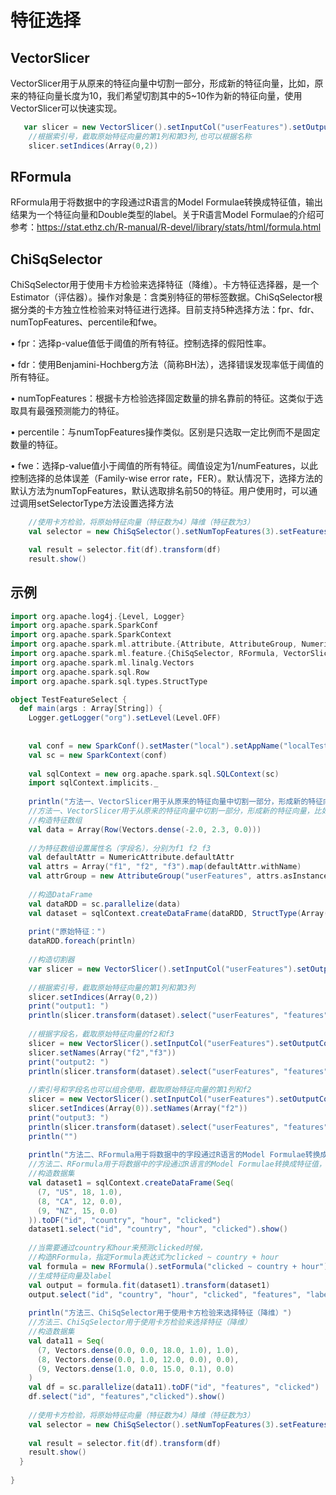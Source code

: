 # 特征选择

## VectorSlicer

VectorSlicer用于从原来的特征向量中切割一部分，形成新的特征向量，比如，原来的特征向量长度为10，我们希望切割其中的5~10作为新的特征向量，使用VectorSlicer可以快速实现。

```scala
   var slicer = new VectorSlicer().setInputCol("userFeatures").setOutputCol("features")
    //根据索引号，截取原始特征向量的第1列和第3列,也可以根据名称
    slicer.setIndices(Array(0,2))
```

## RFormula

RFormula用于将数据中的字段通过R语言的Model Formulae转换成特征值，输出结果为一个特征向量和Double类型的label。关于R语言Model Formulae的介绍可参考：https://stat.ethz.ch/R-manual/R-devel/library/stats/html/formula.html

## ChiSqSelector

ChiSqSelector用于使用卡方检验来选择特征（降维）。卡方特征选择器，是一个Estimator（评估器）。操作对象是：含类别特征的带标签数据。ChiSqSelector根据分类的卡方独立性检验来对特征进行选择。目前支持5种选择方法：fpr、fdr、numTopFeatures、percentile和fwe。

• fpr：选择p-value值低于阈值的所有特征。控制选择的假阳性率。

 • fdr：使用Benjamini-Hochberg方法（简称BH法），选择错误发现率低于阈值的所有特征。

• numTopFeatures：根据卡方检验选择固定数量的排名靠前的特征。这类似于选取具有最强预测能力的特征。

 • percentile：与numTopFeatures操作类似。区别是只选取一定比例而不是固定数量的特征。

• fwe：选择p-value值小于阈值的所有特征。阈值设定为1/numFeatures，以此控制选择的总体误差（Family-wise error rate，FER）。默认情况下，选择方法的默认方法为numTopFeatures，默认选取排名前50的特征。用户使用时，可以通过调用setSelectorType方法设置选择方法

```scala
    //使用卡方检验，将原始特征向量（特征数为4）降维（特征数为3）
    val selector = new ChiSqSelector().setNumTopFeatures(3).setFeaturesCol("features").setLabelCol("clicked").setOutputCol("selectedFeatures")

    val result = selector.fit(df).transform(df)
    result.show()
```



## 示例

```scala
import org.apache.log4j.{Level, Logger}
import org.apache.spark.SparkConf
import org.apache.spark.SparkContext
import org.apache.spark.ml.attribute.{Attribute, AttributeGroup, NumericAttribute}
import org.apache.spark.ml.feature.{ChiSqSelector, RFormula, VectorSlicer}
import org.apache.spark.ml.linalg.Vectors
import org.apache.spark.sql.Row
import org.apache.spark.sql.types.StructType

object TestFeatureSelect {
  def main(args : Array[String]) {
    Logger.getLogger("org").setLevel(Level.OFF)
 
 
    val conf = new SparkConf().setMaster("local").setAppName("localTestFeatureSelectors")
    val sc = new SparkContext(conf)
 
    val sqlContext = new org.apache.spark.sql.SQLContext(sc)
    import sqlContext.implicits._
 
    println("方法一、VectorSlicer用于从原来的特征向量中切割一部分，形成新的特征向量")
    //方法一、VectorSlicer用于从原来的特征向量中切割一部分，形成新的特征向量，比如，原来的特征向量长度为10，我们希望切割其中的5~10作为新的特征向量，使用VectorSlicer可以快速实现。
    //构造特征数组
    val data = Array(Row(Vectors.dense(-2.0, 2.3, 0.0)))
 
    //为特征数组设置属性名（字段名），分别为f1 f2 f3
    val defaultAttr = NumericAttribute.defaultAttr
    val attrs = Array("f1", "f2", "f3").map(defaultAttr.withName)
    val attrGroup = new AttributeGroup("userFeatures", attrs.asInstanceOf[Array[Attribute]])
 
    //构造DataFrame
    val dataRDD = sc.parallelize(data)
    val dataset = sqlContext.createDataFrame(dataRDD, StructType(Array(attrGroup.toStructField())))
 
    print("原始特征：")
    dataRDD.foreach(println)
 
    //构造切割器
    var slicer = new VectorSlicer().setInputCol("userFeatures").setOutputCol("features")
 
    //根据索引号，截取原始特征向量的第1列和第3列
    slicer.setIndices(Array(0,2))
    print("output1: ")
    println(slicer.transform(dataset).select("userFeatures", "features").first())
 
    //根据字段名，截取原始特征向量的f2和f3
    slicer = new VectorSlicer().setInputCol("userFeatures").setOutputCol("features")
    slicer.setNames(Array("f2","f3"))
    print("output2: ")
    println(slicer.transform(dataset).select("userFeatures", "features").first())
 
    //索引号和字段名也可以组合使用，截取原始特征向量的第1列和f2
    slicer = new VectorSlicer().setInputCol("userFeatures").setOutputCol("features")
    slicer.setIndices(Array(0)).setNames(Array("f2"))
    print("output3: ")
    println(slicer.transform(dataset).select("userFeatures", "features").first())
    println("")
 
    println("方法二、RFormula用于将数据中的字段通过R语言的Model Formulae转换成特征值，输出结果为一个特征向量和Double类型的label")
    //方法二、RFormula用于将数据中的字段通过R语言的Model Formulae转换成特征值，输出结果为一个特征向量和Double类型的label。关于R语言Model Formulae的介绍可参考：https://stat.ethz.ch/R-manual/R-devel/library/stats/html/formula.html
    //构造数据集
    val dataset1 = sqlContext.createDataFrame(Seq(
      (7, "US", 18, 1.0),
      (8, "CA", 12, 0.0),
      (9, "NZ", 15, 0.0)
    )).toDF("id", "country", "hour", "clicked")
    dataset1.select("id", "country", "hour", "clicked").show()
 
    //当需要通过country和hour来预测clicked时候，
    //构造RFormula，指定Formula表达式为clicked ~ country + hour
    val formula = new RFormula().setFormula("clicked ~ country + hour").setFeaturesCol("features").setLabelCol("label")
    //生成特征向量及label
    val output = formula.fit(dataset1).transform(dataset1)
    output.select("id", "country", "hour", "clicked", "features", "label").show()
 
    println("方法三、ChiSqSelector用于使用卡方检验来选择特征（降维）")
    //方法三、ChiSqSelector用于使用卡方检验来选择特征（降维）
    //构造数据集
    val data11 = Seq(
      (7, Vectors.dense(0.0, 0.0, 18.0, 1.0), 1.0),
      (8, Vectors.dense(0.0, 1.0, 12.0, 0.0), 0.0),
      (9, Vectors.dense(1.0, 0.0, 15.0, 0.1), 0.0)
    )
    val df = sc.parallelize(data11).toDF("id", "features", "clicked")
    df.select("id", "features","clicked").show()
 
    //使用卡方检验，将原始特征向量（特征数为4）降维（特征数为3）
    val selector = new ChiSqSelector().setNumTopFeatures(3).setFeaturesCol("features").setLabelCol("clicked").setOutputCol("selectedFeatures")
 
    val result = selector.fit(df).transform(df)
    result.show()
  }
 
}
```

